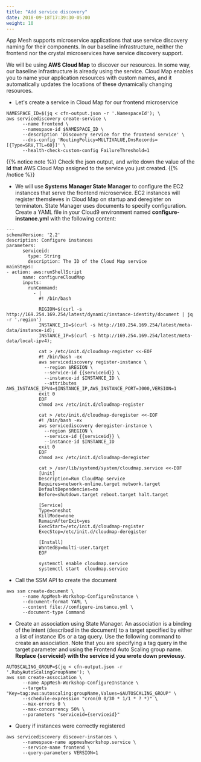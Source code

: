 ```yaml
---
title: "Add service discovery"
date: 2018-09-18T17:39:30-05:00
weight: 10
---
```


App Mesh supports microservice applications that use service discovery naming for their components. 
In our baseline infrastructure, neither the frontend nor the crystal microservices have service discovery support.

We will be using **AWS Cloud Map** to discover our resources. In some way, our baseline infrastructure is already using the service. Cloud Map enables you to name your application resources with custom names, and it automatically updates the locations of these dynamically changing resources. 

* Let's create a service in Cloud Map for our frontend microservice
```
NAMESPACE_ID=$(jq < cfn-output.json -r '.NamespaceId'); \
aws servicediscovery create-service \
      --name frontend \
      --namespace-id $NAMESPACE_ID \
      --description 'Discovery service for the frontend service' \
      --dns-config 'RoutingPolicy=MULTIVALUE,DnsRecords=[{Type=SRV,TTL=60}]' \
      --health-check-custom-config FailureThreshold=1
```

{{% notice note %}}
Check the json output, and write down the value of the **Id** that AWS Cloud Map assigned to the service you just created.
{{% /notice %}}

* We will use **Systems Manager State Manager** to configure the EC2 instances that serve the frontend microservice. EC2 instances will register themsleves in Cloud Map on startup and deregister on terminaton. State Manager uses documents to specify configuration. Create a YAML file in your Cloud9 environment named **configure-instance.yml** with the following content:
```
---
schemaVersion: '2.2'
description: Configure instances
parameters: 
      serviceid:
        type: String
        description: The ID of the Cloud Map service
mainSteps:
- action: aws:runShellScript
      name: configureCloudMap
      inputs:
        runCommand: 
          - |
            #! /bin/bash
          
            REGION=$(curl -s  http://169.254.169.254/latest/dynamic/instance-identity/document | jq -r '.region')
            INSTANCE_ID=$(curl -s http://169.254.169.254/latest/meta-data/instance-id);
            INSTANCE_IP=$(curl -s http://169.254.169.254/latest/meta-data/local-ipv4);

            cat > /etc/init.d/cloudmap-register <<-EOF
            #! /bin/bash -ex
            aws servicediscovery register-instance \
              --region $REGION \
              --service-id {{serviceid}} \
              --instance-id $INSTANCE_ID \
              --attributes AWS_INSTANCE_IPV4=$INSTANCE_IP,AWS_INSTANCE_PORT=3000,VERSION=1
            exit 0
            EOF
            chmod a+x /etc/init.d/cloudmap-register
        
            cat > /etc/init.d/cloudmap-deregister <<-EOF
            #! /bin/bash -ex
            aws servicediscovery deregister-instance \
              --region $REGION \
              --service-id {{serviceid}} \
              --instance-id $INSTANCE_ID
            exit 0
            EOF
            chmod a+x /etc/init.d/cloudmap-deregister
        
            cat > /usr/lib/systemd/system/cloudmap.service <<-EOF
            [Unit]
            Description=Run CloudMap service
            Requires=network-online.target network.target
            DefaultDependencies=no
            Before=shutdown.target reboot.target halt.target

            [Service]
            Type=oneshot
            KillMode=none
            RemainAfterExit=yes
            ExecStart=/etc/init.d/cloudmap-register
            ExecStop=/etc/init.d/cloudmap-deregister
        
            [Install]
            WantedBy=multi-user.target
            EOF
        
            systemctl enable cloudmap.service
            systemctl start  cloudmap.service
```

* Call the SSM API to create the document
```
aws ssm create-document \
      --name AppMesh-Workshop-ConfigureInstance \
      --document-format YAML \
      --content file://configure-instance.yml \
      --document-type Command
```

* Create an association using State Manager. An association is a binding of the intent (described in the document) to a target specified by either a list of instance IDs or a tag query. Use the following command to create an association. Note that you are specifying a tag query in the target parameter and using the Frontend Auto Scaling group name. **Replace {serviceid} with the service id you wrote down previousy**.

```
AUTOSCALING_GROUP=$(jq < cfn-output.json -r '.RubyAutoScalingGroupName'); \
aws ssm create-association \
      --name AppMesh-Workshop-ConfigureInstance \
      --targets "Key=tag:aws:autoscaling:groupName,Values=$AUTOSCALING_GROUP" \
      --schedule-expression "cron(0 0/30 * 1/1 * ? *)" \
      --max-errors 0 \
      --max-concurrency 50% \
      --parameters "serviceid={serviceid}"
```

* Query if instances were correctly registered
```
aws servicediscovery discover-instances \
      --namespace-name appmeshworkshop.service \
      --service-name frontend \
      --query-parameters VERSION=1
```